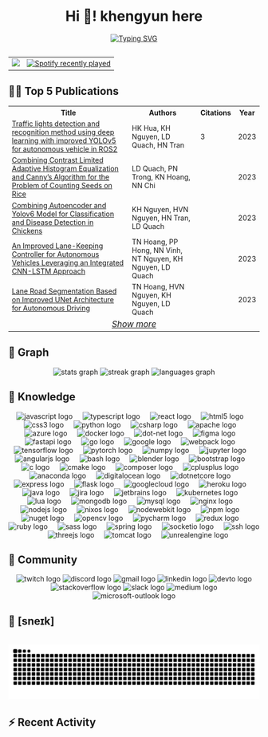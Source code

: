 <h1 align="center">Hi 👋! khengyun here </h1>

<p align="center"><a href="https://git.io/typing-svg"><img src="https://readme-typing-svg.demolab.com?font=Fira+Code&weight=100&size=15&duration=3000&pause=100&center=true&multiline=true&repeat=false&random=false&width=500&height=65&lines=A+Software+Engineering+student+at+FPT+University++since+2021.;Have+an+interest+in+AI.;Nothing+else+%F0%9F%98%90." alt="Typing SVG" /></a></p>


##
<a href="https://scholar.google.com/citations?user=YpOO60MAAAAJ&hl=en">
  <table align="center">
    <tr>
      <td align="center">
        <a href="https://scholar.google.com/citations?user=YpOO60MAAAAJ&hl=en">
          <img height="325" src="image (2).png" />
        </a>
      </td>
      <td align="center">
        <a href="https://open.spotify.com/user/31oxqynoysx3u2efmh7rxzqmxcyy">
          <img src="https://spotify-recently-played-readme.vercel.app/api?user=31oxqynoysx3u2efmh7rxzqmxcyy&count=5&unique=true" alt="Spotify recently played" />
        </a>
      </td>
    </tr>
  </table>
</a>

## 🧑‍🏫 Top 5 Publications
<!-- SCHOLAR-LIST:START -->

<table id="scholar-table" style="position: relative;">
  <tr>
    <th>Title</th>
    <th>Authors</th>
    <th>Citations</th>
    <th>Year</th>
  </tr>
  <tr>
     <td><a  href="https://scholar.google.com/citations?view_op=view_citation&hl=en&user=YpOO60MAAAAJ&citation_for_view=YpOO60MAAAAJ:2osOgNQ5qMEC">Traffic lights detection and recognition method using deep learning with improved YOLOv5 for autonomous vehicle in ROS2</a></td>
    <td>HK Hua, KH Nguyen, LD Quach, HN Tran</td>
    <td>3</td>
    <td>2023</td>
  </tr>
  <tr>
     <td><a  href="https://scholar.google.com/citations?view_op=view_citation&hl=en&user=YpOO60MAAAAJ&citation_for_view=YpOO60MAAAAJ:9yKSN-GCB0IC">Combining Contrast Limited Adaptive Histogram Equalization and Canny’s Algorithm for the Problem of Counting Seeds on Rice</a></td>
    <td>LD Quach, PN Trong, KN Hoang, NN Chi</td>
    <td></td>
    <td>2023</td>
  </tr>
  <tr>
     <td><a  href="https://scholar.google.com/citations?view_op=view_citation&hl=en&user=YpOO60MAAAAJ&citation_for_view=YpOO60MAAAAJ:u-x6o8ySG0sC">Combining Autoencoder and Yolov6 Model for Classification and Disease Detection in Chickens</a></td>
    <td>KH Nguyen, HVN Nguyen, HN Tran, LD Quach</td>
    <td></td>
    <td>2023</td>
  </tr>
  <tr>
     <td><a  href="https://scholar.google.com/citations?view_op=view_citation&hl=en&user=YpOO60MAAAAJ&citation_for_view=YpOO60MAAAAJ:qjMakFHDy7sC">An Improved Lane-Keeping Controller for Autonomous Vehicles Leveraging an Integrated CNN-LSTM Approach</a></td>
    <td>TN Hoang, PP Hong, NN Vinh, NT Nguyen, KH Nguyen, LD Quach</td>
    <td></td>
    <td>2023</td>
  </tr>
  <tr>
     <td><a  href="https://scholar.google.com/citations?view_op=view_citation&hl=en&user=YpOO60MAAAAJ&citation_for_view=YpOO60MAAAAJ:d1gkVwhDpl0C">Lane Road Segmentation Based on Improved UNet Architecture for Autonomous Driving</a></td>
    <td>TN Hoang, HVN Nguyen, KH Nguyen, LD Quach</td>
    <td></td>
    <td>2023</td>
  </tr>
  <tr>
    <td align="center"   colspan="4" id="show-more-cell" style="text-align:center; font-size: larger; position: relative;" title="Last Updated: 2023-12-02 01:35:39 UTC">
<em><a href="https://scholar.google.com/citations?user=YpOO60MAAAAJ&hl=en" style="display: inline-block;">Show more</a></em></td>
  </tr>
</table>

<!-- SCHOLAR-LIST:END -->
## 🦾 Graph

<div align="center">
  <img src="https://github-readme-stats.vercel.app/api?username=khengyun&hide_title=false&hide_rank=false&show_icons=true&include_all_commits=true&count_private=true&disable_animations=false&theme=dracula&locale=en&hide_border=false" height="150" alt="stats graph"  />
  <img src="https://streak-stats.demolab.com?user=khengyun&locale=en&mode=daily&theme=dracula&hide_border=false&border_radius=5" height="150" alt="streak graph"  />
  <img src="https://github-readme-stats.vercel.app/api/top-langs?username=khengyun&locale=en&hide_title=false&layout=compact&card_width=320&langs_count=5&theme=dracula&hide_border=false" height="150" alt="languages graph"  />
</div>

## 🤖 Knowledge 

<div align="center">
  <img src="https://cdn.jsdelivr.net/gh/devicons/devicon/icons/javascript/javascript-original.svg" height="30" alt="javascript logo"  />
  <img width="12" />
  <img src="https://cdn.jsdelivr.net/gh/devicons/devicon/icons/typescript/typescript-original.svg" height="30" alt="typescript logo"  />
  <img width="12" />
  <img src="https://cdn.jsdelivr.net/gh/devicons/devicon/icons/react/react-original.svg" height="30" alt="react logo"  />
  <img width="12" />
  <img src="https://cdn.jsdelivr.net/gh/devicons/devicon/icons/html5/html5-original.svg" height="30" alt="html5 logo"  />
  <img width="12" />
  <img src="https://cdn.jsdelivr.net/gh/devicons/devicon/icons/css3/css3-original.svg" height="30" alt="css3 logo"  />
  <img width="12" />
  <img src="https://cdn.jsdelivr.net/gh/devicons/devicon/icons/python/python-original.svg" height="30" alt="python logo"  />
  <img width="12" />
  <img src="https://cdn.jsdelivr.net/gh/devicons/devicon/icons/csharp/csharp-original.svg" height="30" alt="csharp logo"  />
  <img width="12" />
  <img src="https://cdn.jsdelivr.net/gh/devicons/devicon/icons/apache/apache-original.svg" height="30" alt="apache logo"  />
  <img width="12" />
  <img src="https://cdn.jsdelivr.net/gh/devicons/devicon/icons/azure/azure-original.svg" height="30" alt="azure logo"  />
  <img width="12" />
  <img src="https://cdn.jsdelivr.net/gh/devicons/devicon/icons/docker/docker-original.svg" height="30" alt="docker logo"  />
  <img width="12" />
  <img src="https://cdn.jsdelivr.net/gh/devicons/devicon/icons/dot-net/dot-net-original.svg" height="30" alt="dot-net logo"  />
  <img width="12" />
  <img src="https://cdn.jsdelivr.net/gh/devicons/devicon/icons/figma/figma-original.svg" height="30" alt="figma logo"  />
  <img width="12" />
  <img src="https://cdn.jsdelivr.net/gh/devicons/devicon/icons/fastapi/fastapi-original.svg" height="30" alt="fastapi logo"  />
  <img width="12" />
  <img src="https://cdn.jsdelivr.net/gh/devicons/devicon/icons/go/go-original.svg" height="30" alt="go logo"  />
  <img width="12" />
  <img src="https://cdn.jsdelivr.net/gh/devicons/devicon/icons/google/google-original.svg" height="30" alt="google logo"  />
  <img width="12" />
  <img src="https://cdn.jsdelivr.net/gh/devicons/devicon/icons/webpack/webpack-original.svg" height="30" alt="webpack logo"  />
  <img width="12" />
  <img src="https://cdn.jsdelivr.net/gh/devicons/devicon/icons/tensorflow/tensorflow-original.svg" height="30" alt="tensorflow logo"  />
  <img width="12" />
  <img src="https://cdn.jsdelivr.net/gh/devicons/devicon/icons/pytorch/pytorch-original.svg" height="30" alt="pytorch logo"  />
  <img width="12" />
  <img src="https://cdn.jsdelivr.net/gh/devicons/devicon/icons/numpy/numpy-original.svg" height="30" alt="numpy logo"  />
  <img width="12" />
  <img src="https://cdn.jsdelivr.net/gh/devicons/devicon/icons/jupyter/jupyter-original.svg" height="30" alt="jupyter logo"  />
  <img width="12" />
  <img src="https://cdn.jsdelivr.net/gh/devicons/devicon/icons/angularjs/angularjs-original.svg" height="30" alt="angularjs logo"  />
  <img width="12" />
  <img src="https://cdn.jsdelivr.net/gh/devicons/devicon/icons/bash/bash-original.svg" height="30" alt="bash logo"  />
  <img width="12" />
  <img src="https://cdn.jsdelivr.net/gh/devicons/devicon/icons/blender/blender-original.svg" height="30" alt="blender logo"  />
  <img width="12" />
  <img src="https://cdn.jsdelivr.net/gh/devicons/devicon/icons/bootstrap/bootstrap-original.svg" height="30" alt="bootstrap logo"  />
  <img width="12" />
  <img src="https://cdn.jsdelivr.net/gh/devicons/devicon/icons/c/c-original.svg" height="30" alt="c logo"  />
  <img width="12" />
  <img src="https://cdn.jsdelivr.net/gh/devicons/devicon/icons/cmake/cmake-original.svg" height="30" alt="cmake logo"  />
  <img width="12" />
  <img src="https://cdn.jsdelivr.net/gh/devicons/devicon/icons/composer/composer-original.svg" height="30" alt="composer logo"  />
  <img width="12" />
  <img src="https://cdn.jsdelivr.net/gh/devicons/devicon/icons/cplusplus/cplusplus-original.svg" height="30" alt="cplusplus logo"  />
  <img width="12" />
  <img src="https://cdn.jsdelivr.net/gh/devicons/devicon/icons/anaconda/anaconda-original.svg" height="30" alt="anaconda logo"  />
  <img width="12" />
  <img src="https://cdn.jsdelivr.net/gh/devicons/devicon/icons/digitalocean/digitalocean-original.svg" height="30" alt="digitalocean logo"  />
  <img width="12" />
  <img src="https://cdn.jsdelivr.net/gh/devicons/devicon/icons/dotnetcore/dotnetcore-original.svg" height="30" alt="dotnetcore logo"  />
  <img width="12" />
  <img src="https://cdn.jsdelivr.net/gh/devicons/devicon/icons/express/express-original.svg" height="30" alt="express logo"  />
  <img width="12" />
  <img src="https://cdn.jsdelivr.net/gh/devicons/devicon/icons/flask/flask-original.svg" height="30" alt="flask logo"  />
  <img width="12" />
  <img src="https://cdn.jsdelivr.net/gh/devicons/devicon/icons/googlecloud/googlecloud-original.svg" height="30" alt="googlecloud logo"  />
  <img width="12" />
  <img src="https://cdn.jsdelivr.net/gh/devicons/devicon/icons/heroku/heroku-original.svg" height="30" alt="heroku logo"  />
  <img width="12" />
  <img src="https://cdn.jsdelivr.net/gh/devicons/devicon/icons/java/java-original.svg" height="30" alt="java logo"  />
  <img width="12" />
  <img src="https://cdn.jsdelivr.net/gh/devicons/devicon/icons/jira/jira-original.svg" height="30" alt="jira logo"  />
  <img width="12" />
  <img src="https://cdn.jsdelivr.net/gh/devicons/devicon/icons/jetbrains/jetbrains-original.svg" height="30" alt="jetbrains logo"  />
  <img width="12" />
  <img src="https://cdn.jsdelivr.net/gh/devicons/devicon/icons/kubernetes/kubernetes-plain.svg" height="30" alt="kubernetes logo"  />
  <img width="12" />
  <img src="https://cdn.jsdelivr.net/gh/devicons/devicon/icons/lua/lua-original.svg" height="30" alt="lua logo"  />
  <img width="12" />
  <img src="https://cdn.jsdelivr.net/gh/devicons/devicon/icons/mongodb/mongodb-original.svg" height="30" alt="mongodb logo"  />
  <img width="12" />
  <img src="https://cdn.jsdelivr.net/gh/devicons/devicon/icons/mysql/mysql-original.svg" height="30" alt="mysql logo"  />
  <img width="12" />
  <img src="https://cdn.jsdelivr.net/gh/devicons/devicon/icons/nginx/nginx-original.svg" height="30" alt="nginx logo"  />
  <img width="12" />
  <img src="https://cdn.jsdelivr.net/gh/devicons/devicon/icons/nodejs/nodejs-original.svg" height="30" alt="nodejs logo"  />
  <img width="12" />
  <img src="https://cdn.jsdelivr.net/gh/devicons/devicon/icons/nixos/nixos-original.svg" height="30" alt="nixos logo"  />
  <img width="12" />
  <img src="https://cdn.jsdelivr.net/gh/devicons/devicon/icons/nodewebkit/nodewebkit-original.svg" height="30" alt="nodewebkit logo"  />
  <img width="12" />
  <img src="https://cdn.jsdelivr.net/gh/devicons/devicon/icons/npm/npm-original-wordmark.svg" height="30" alt="npm logo"  />
  <img width="12" />
  <img src="https://cdn.jsdelivr.net/gh/devicons/devicon/icons/nuget/nuget-original.svg" height="30" alt="nuget logo"  />
  <img width="12" />
  <img src="https://cdn.jsdelivr.net/gh/devicons/devicon/icons/opencv/opencv-original.svg" height="30" alt="opencv logo"  />
  <img width="12" />
  <img src="https://cdn.jsdelivr.net/gh/devicons/devicon/icons/pycharm/pycharm-original.svg" height="30" alt="pycharm logo"  />
  <img width="12" />
  <img src="https://cdn.jsdelivr.net/gh/devicons/devicon/icons/redux/redux-original.svg" height="30" alt="redux logo"  />
  <img width="12" />
  <img src="https://cdn.jsdelivr.net/gh/devicons/devicon/icons/ruby/ruby-original.svg" height="30" alt="ruby logo"  />
  <img width="12" />
  <img src="https://cdn.jsdelivr.net/gh/devicons/devicon/icons/sass/sass-original.svg" height="30" alt="sass logo"  />
  <img width="12" />
  <img src="https://cdn.jsdelivr.net/gh/devicons/devicon/icons/spring/spring-original.svg" height="30" alt="spring logo"  />
  <img width="12" />
  <img src="https://cdn.jsdelivr.net/gh/devicons/devicon/icons/socketio/socketio-original.svg" height="30" alt="socketio logo"  />
  <img width="12" />
  <img src="https://cdn.jsdelivr.net/gh/devicons/devicon/icons/ssh/ssh-original.svg" height="30" alt="ssh logo"  />
  <img width="12" />
  <img src="https://cdn.jsdelivr.net/gh/devicons/devicon/icons/threejs/threejs-original.svg" height="30" alt="threejs logo"  />
  <img width="12" />
  <img src="https://cdn.jsdelivr.net/gh/devicons/devicon/icons/tomcat/tomcat-original.svg" height="30" alt="tomcat logo"  />
  <img width="12" />
  <img src="https://cdn.jsdelivr.net/gh/devicons/devicon/icons/unrealengine/unrealengine-original.svg" height="30" alt="unrealengine logo"  />
</div>

## 🤌 Community 

<div align="center">
  <img src="https://img.shields.io/static/v1?message=Twitch&logo=twitch&label=&color=9146FF&logoColor=white&labelColor=&style=for-the-badge" height="35" alt="twitch logo"  />
  <img src="https://img.shields.io/static/v1?message=Discord&logo=discord&label=&color=7289DA&logoColor=white&labelColor=&style=for-the-badge" height="35" alt="discord logo"  />
  <img src="https://img.shields.io/static/v1?message=Gmail&logo=gmail&label=&color=D14836&logoColor=white&labelColor=&style=for-the-badge" height="35" alt="gmail logo"  />
  <img src="https://img.shields.io/static/v1?message=LinkedIn&logo=linkedin&label=&color=0077B5&logoColor=white&labelColor=&style=for-the-badge" height="35" alt="linkedin logo"  />
  <img src="https://img.shields.io/static/v1?message=dev.to&logo=dev.to&label=&color=0A0A0A&logoColor=white&labelColor=&style=for-the-badge" height="35" alt="devto logo"  />
  <img src="https://img.shields.io/static/v1?message=Stackoverflow&logo=stackoverflow&label=&color=FE7A16&logoColor=white&labelColor=&style=for-the-badge" height="35" alt="stackoverflow logo"  />
  <img src="https://img.shields.io/static/v1?message=Slack&logo=slack&label=&color=4A154B&logoColor=white&labelColor=&style=for-the-badge" height="35" alt="slack logo"  />
  <img src="https://img.shields.io/static/v1?message=Medium&logo=medium&label=&color=12100E&logoColor=white&labelColor=&style=for-the-badge" height="35" alt="medium logo"  />
  <img src="https://img.shields.io/static/v1?message=Outlook&logo=microsoft-outlook&label=&color=0078D4&logoColor=white&labelColor=&style=for-the-badge" height="35" alt="microsoft-outlook logo"  />
</div>

## 🐍 [sneɪk]


<br clear="both">
<div align="center">
<img  src="https://raw.githubusercontent.com/khengyun/khengyun/output/snake.svg" alt="Snake animation" />
</div>

## :zap: Recent Activity

<!--START_SECTION:activity-->

<!--END_SECTION:activity-->
